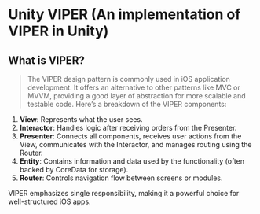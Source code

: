 # Unity VIPER (An implementation of VIPER in Unity)

## What is VIPER?

> The VIPER design pattern is commonly used in iOS application development. It offers an alternative to other patterns like MVC or MVVM, providing a good layer of abstraction for more scalable and testable code. Here’s a breakdown of the VIPER components:

1. **View**: Represents what the user sees.
2. **Interactor**: Handles logic after receiving orders from the Presenter.
3. **Presenter**: Connects all components, receives user actions from the View, communicates with the Interactor, and manages routing using the Router.
4. **Entity**: Contains information and data used by the functionality (often backed by CoreData for storage).
5. **Router**: Controls navigation flow between screens or modules.

VIPER emphasizes single responsibility, making it a powerful choice for well-structured iOS apps.

